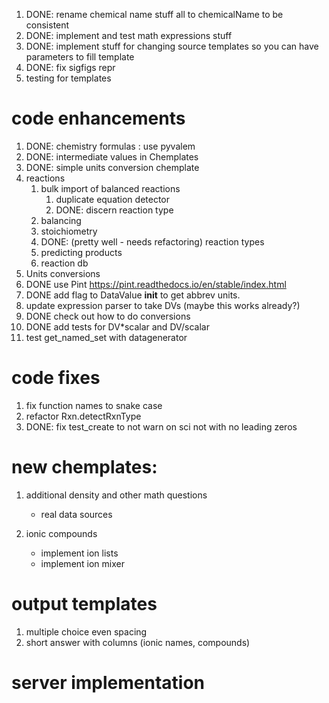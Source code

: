 1. DONE: rename chemical name stuff all to chemicalName to be consistent
1. DONE: implement and test math expressions stuff
1. DONE: implement stuff for changing source templates so you can have parameters to fill template
1. DONE: fix sigfigs repr
1. testing for templates

# code enhancements
1. DONE: chemistry formulas : use pyvalem
1. DONE: intermediate values in Chemplates
1. DONE: simple units conversion chemplate
1. reactions
    1. bulk import of balanced reactions
       1. duplicate equation detector
       1. DONE: discern reaction type
    1. balancing
    1. stoichiometry
    1. DONE: (pretty well - needs refactoring) reaction types
    1. predicting products
    1. reaction db
1. Units conversions
  1. DONE use Pint https://pint.readthedocs.io/en/stable/index.html
  1. DONE add flag to DataValue __init__ to get abbrev units.
  1. update expression parser to take DVs (maybe this works already?)
  1. DONE check out how to do conversions
  1. DONE add tests for DV*scalar and DV/scalar
  1. test get_named_set with datagenerator

# code fixes
1. fix function names to snake case
1. refactor Rxn.detectRxnType
1. DONE: fix test_create to not warn on sci not with no leading zeros

# new chemplates:
1. additional density and other math questions
    - real data sources

1. ionic compounds
    - implement ion lists
    - implement ion mixer

# output templates
  1. multiple choice even spacing
  1. short answer with columns (ionic names, compounds)

# server implementation
